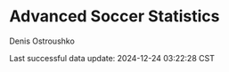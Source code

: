 # Advanced Soccer Statistics
Denis Ostroushko

<!-- gfm -->

Last successful data update: 2024-12-24 03:22:28 CST

